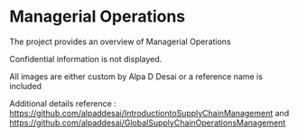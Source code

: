 # Managerial Operations

The project provides an overview of Managerial Operations

Confidential information is not displayed.

All images are either custom by Alpa D Desai or a reference name is included

Additional details reference : https://github.com/alpaddesai/IntroductiontoSupplyChainManagement and https://github.com/alpaddesai/GlobalSupplyChainOperationsManagement
